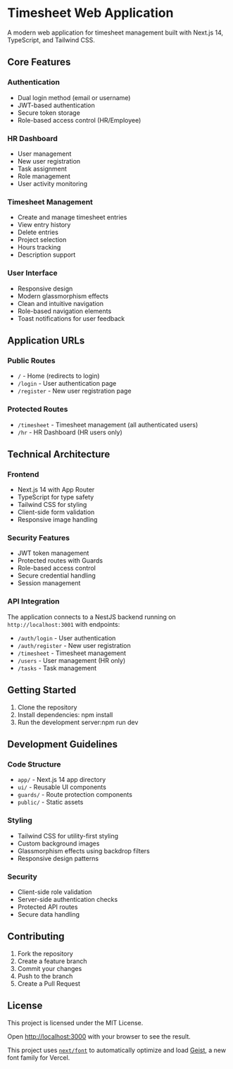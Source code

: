 # Timesheet Web Application

A modern web application for timesheet management built with Next.js 14, TypeScript, and Tailwind CSS.

## Core Features

### Authentication
- Dual login method (email or username)
- JWT-based authentication
- Secure token storage
- Role-based access control (HR/Employee)

### HR Dashboard
- User management
- New user registration
- Task assignment
- Role management
- User activity monitoring

### Timesheet Management
- Create and manage timesheet entries
- View entry history
- Delete entries
- Project selection
- Hours tracking
- Description support

### User Interface
- Responsive design
- Modern glassmorphism effects
- Clean and intuitive navigation
- Role-based navigation elements
- Toast notifications for user feedback

## Application URLs

### Public Routes
- `/` - Home (redirects to login)
- `/login` - User authentication page
- `/register` - New user registration page

### Protected Routes
- `/timesheet` - Timesheet management (all authenticated users)
- `/hr` - HR Dashboard (HR users only)

## Technical Architecture

### Frontend
- Next.js 14 with App Router
- TypeScript for type safety
- Tailwind CSS for styling
- Client-side form validation
- Responsive image handling

### Security Features
- JWT token management
- Protected routes with Guards
- Role-based access control
- Secure credential handling
- Session management

### API Integration
The application connects to a NestJS backend running on `http://localhost:3001` with endpoints:
- `/auth/login` - User authentication
- `/auth/register` - New user registration
- `/timesheet` - Timesheet management
- `/users` - User management (HR only)
- `/tasks` - Task management

## Getting Started

1. Clone the repository
2. Install dependencies: npm install
3. Run the development server:npm run dev

## Development Guidelines

### Code Structure
- `app/` - Next.js 14 app directory
- `ui/` - Reusable UI components
- `guards/` - Route protection components
- `public/` - Static assets

### Styling
- Tailwind CSS for utility-first styling
- Custom background images
- Glassmorphism effects using backdrop filters
- Responsive design patterns

### Security
- Client-side role validation
- Server-side authentication checks
- Protected API routes
- Secure data handling

## Contributing

1. Fork the repository
2. Create a feature branch
3. Commit your changes
4. Push to the branch
5. Create a Pull Request

## License

This project is licensed under the MIT License.

Open [http://localhost:3000](http://localhost:3000) with your browser to see the result.

This project uses [`next/font`](https://nextjs.org/docs/app/building-your-application/optimizing/fonts) to automatically optimize and load [Geist](https://vercel.com/font), a new font family for Vercel.

